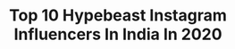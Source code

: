 ---
title: Top 10 Hypebeast Instagram Influencers In India In 2020
description: >-
  Find top hypebeast Instagram influencers in India in 2020. Most popular hashtags: #hypebeast #instafashion #summer #lockdown.
platform: Instagram
profiles:
  - username: "sultanofficial"
    fullname: >-
      Vikrant Negi
    location: "India"
    followers: 15533
    engagement: 345
    commentsToLikes: 0.049745
    id: ck602n0lli2tk0i14bj8qhwsx
    verified: false
    hashtags: "#coronavirus, #lockdown2020, #cactusjack, #raptutorial"
  - username: "x_markzian"
    fullname: >-
      irshad mohammed ♞【 Z.X 】
    location: "India"
    followers: 2384
    engagement: 3265
    commentsToLikes: 0.214148
    id: ck9wfd8rkocij0j789skl4nk0
    verified: false
    hashtags: "#kali, #instagramnyc, #sparkleteam, #keralagallery"
  - username: "imperfectsardar"
    fullname: >-
      Sahib Singh Ahluwalia
    location: "India"
    followers: 2312
    engagement: 1491
    commentsToLikes: 0.147877
    id: ckapbs3f414uu0i78tq88o75d
    verified: false
    hashtags: "#yaariyan, #patialablogger, #menfashionstyle, #turbanators"
  - username: "eduhnla"
    fullname: >-
      HO BABYDOLL MAIN SONE DI
    location: "India"
    followers: 14363
    engagement: 628
    commentsToLikes: 0.095554
    id: ck0vvmk44ps8v0i19dd6v7ron
    verified: false
    hashtags: "#ulzzanggrunge, #greenaesthetic, #lookbooks, #summeroutfits"
  - username: "thefstopper"
    fullname: >-
      Hari
    location: "India"
    followers: 3632
    engagement: 2252
    commentsToLikes: 0.072403
    id: ck14l3nflsoob0i19ibfhz66n
    verified: false
    hashtags: "#indieports, #gray, #niftyfifty, #bride"
  - username: "officialjiyaroy"
    fullname: >-
      Jiya
    location: "India"
    followers: 330383
    engagement: 309
    commentsToLikes: 0.023929
    id: ck5zxzv7p8z1s0i14jlxms1xj
    verified: false
    hashtags: "#kpop, #fashionblogger, #mystrength, #fsshioninspo"
  - username: "basicallymenz"
    fullname: >-
      SANDEEP RAI
    location: "India"
    followers: 40531
    engagement: 168
    commentsToLikes: 0.081729
    id: ckap4umjt8xze0i78org99soe
    verified: false
    hashtags: "#ajmer, #indianblogger, #tropicalvibes, #fashiontiktok"
  - username: "rhea_agrawal"
    fullname: >-
      Riya Agrawal
    location: "India"
    followers: 2981
    engagement: 2355
    commentsToLikes: 0.057735
    id: ckap8eg8rnyph0i78jcek9hr0
    verified: false
    hashtags: "#vitiligogirl, #memories, #quarantinelife, #mumbaifoodie"
  - username: "stateoftheaart"
    fullname: >-
      Aarti
    location: "India"
    followers: 8186
    engagement: 697
    commentsToLikes: 0.067077
    id: ck600fsy7ditj0i14x4kd3phm
    verified: false
    hashtags: "#sundaybumday, #opagirl, #sundayfunday, #fashionvideos"
  - username: "valentino615tn"
    fullname: >-
      Zachary “Valentino” Chatman
    location: "India"
    followers: 21238
    engagement: 451
    commentsToLikes: 0.109732
    id: ck9wdcnkof1va0j78ds8aqytg
    verified: false
    hashtags: "#sexyblackmen, #shopsmall, #nogymnoexcuse, #newyork"
---